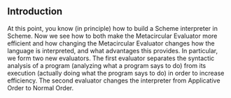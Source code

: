 ## Introduction

At this point, you know (in principle) how to build a Scheme interpreter in
Scheme. Now we see how to both make the Metacircular Evaluator more efficient
and how changing the Metacircular Evaluator changes how the language is
interpreted, and what advantages this provides. In particular, we form two new
evaluators. The first evaluator separates the syntactic analysis of a program
(analyzing what a program says to do) from its execution (actually doing what
the program says to do) in order to increase efficiency. The second evaluator
changes the interpreter from Applicative Order to Normal Order.


